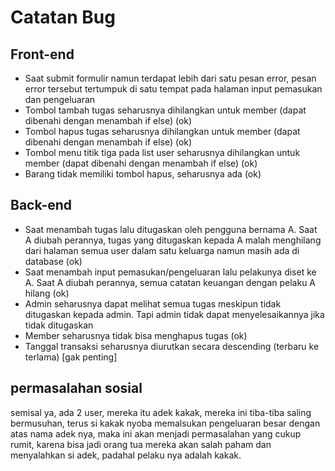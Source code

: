 # Catatan Bug
## Front-end
- Saat submit formulir namun terdapat lebih dari satu pesan error, pesan error tersebut tertumpuk di satu tempat pada halaman input pemasukan dan pengeluaran
- Tombol tambah tugas seharusnya dihilangkan untuk member (dapat dibenahi dengan menambah if else) (ok)
- Tombol hapus tugas seharusnya dihilangkan untuk member (dapat dibenahi dengan menambah if else) (ok)
- Tombol menu titik tiga pada list user seharusnya dihilangkan untuk member (dapat dibenahi dengan menambah if else) (ok)
- Barang tidak memiliki tombol hapus, seharusnya ada (ok)

## Back-end
- Saat menambah tugas lalu ditugaskan oleh pengguna bernama A. Saat A diubah perannya, tugas yang ditugaskan kepada A malah menghilang dari halaman semua user dalam satu keluarga namun masih ada di database (ok)
- Saat menambah input pemasukan/pengeluaran lalu pelakunya diset ke A. Saat A diubah perannya, semua catatan keuangan dengan pelaku A hilang (ok)
- Admin seharusnya dapat melihat semua tugas meskipun tidak ditugaskan kepada admin. Tapi admin tidak dapat menyelesaikannya jika tidak ditugaskan
- Member seharusnya tidak bisa menghapus tugas (ok)
- Tanggal transaksi seharusnya diurutkan secara descending (terbaru ke terlama) [gak penting]

## permasalahan sosial

semisal ya, ada 2 user, mereka itu adek kakak, mereka ini tiba-tiba saling bermusuhan, terus si kakak nyoba memalsukan pengeluaran besar dengan atas nama adek nya, maka ini akan menjadi permasalahan yang cukup rumit, karena bisa jadi orang tua mereka akan salah paham dan menyalahkan si adek, padahal pelaku nya adalah kakak.